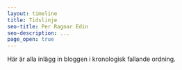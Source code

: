 ```yaml
---
layout: timeline
title: Tidslinje
seo-title: Per Ragnar Edin
seo-description: ...
page_open: true
---
```


Här är alla inlägg in bloggen i kronologisk fallande ordning.
